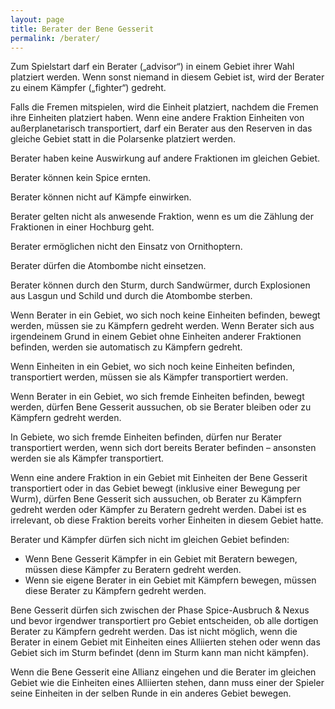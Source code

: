 ```yaml
---
layout: page
title: Berater der Bene Gesserit
permalink: /berater/
---
```


Zum Spielstart darf ein Berater („advisor“) in einem Gebiet ihrer Wahl platziert werden. Wenn sonst niemand in diesem Gebiet ist, wird der Berater zu einem Kämpfer („fighter“) gedreht.

Falls die Fremen mitspielen, wird die Einheit platziert, nachdem die Fremen ihre Einheiten platziert haben.
Wenn eine andere Fraktion Einheiten von außerplanetarisch transportiert, darf ein Berater aus den Reserven in das gleiche Gebiet statt in die Polarsenke platziert werden. 

Berater haben keine Auswirkung auf andere Fraktionen im gleichen Gebiet.

Berater können kein Spice ernten.

Berater können nicht auf Kämpfe einwirken.

Berater gelten nicht als anwesende Fraktion, wenn es um die Zählung der Fraktionen in einer Hochburg geht.

Berater ermöglichen nicht den Einsatz von Ornithoptern.

Berater dürfen die Atombombe nicht einsetzen.

Berater können durch den Sturm, durch Sandwürmer, durch Explosionen aus Lasgun und Schild und durch die Atombombe sterben.

Wenn Berater in ein Gebiet, wo sich noch keine Einheiten befinden, bewegt werden, müssen sie zu Kämpfern gedreht werden. Wenn Berater sich aus irgendeinem Grund in einem Gebiet ohne Einheiten anderer Fraktionen befinden, werden sie automatisch zu Kämpfern gedreht.

Wenn Einheiten in ein Gebiet, wo sich noch keine Einheiten befinden, transportiert werden, müssen sie als Kämpfer transportiert werden.

Wenn Berater in ein Gebiet, wo sich fremde Einheiten befinden, bewegt werden, dürfen Bene Gesserit aussuchen, ob sie Berater bleiben oder zu Kämpfern gedreht werden.

In Gebiete, wo sich fremde Einheiten befinden, dürfen nur Berater transportiert werden, wenn sich dort bereits Berater befinden – ansonsten werden sie als Kämpfer transportiert.

Wenn eine andere Fraktion in ein Gebiet mit Einheiten der Bene Gesserit transportiert oder in das Gebiet bewegt (inklusive einer Bewegung per Wurm), dürfen Bene Gesserit sich aussuchen, ob Berater zu Kämpfern gedreht werden oder Kämpfer zu Beratern gedreht werden. Dabei ist es irrelevant, ob diese Fraktion bereits vorher Einheiten in diesem Gebiet hatte.

Berater und Kämpfer dürfen sich nicht im gleichen Gebiet befinden:
- Wenn Bene Gesserit Kämpfer in ein Gebiet mit Beratern bewegen, müssen diese Kämpfer zu Beratern gedreht werden. 
- Wenn sie eigene Berater in ein Gebiet mit Kämpfern bewegen, müssen diese Berater zu Kämpfern gedreht werden.

Bene Gesserit dürfen sich zwischen der Phase Spice-Ausbruch & Nexus und bevor irgendwer transportiert pro Gebiet entscheiden, ob alle dortigen Berater zu Kämpfern gedreht werden. 
Das ist nicht möglich, wenn die Berater in einem Gebiet mit Einheiten eines Alliierten stehen oder wenn das Gebiet sich im Sturm befindet (denn im Sturm kann man nicht kämpfen).

Wenn die Bene Gesserit eine Allianz eingehen und die Berater im gleichen Gebiet wie die Einheiten eines Alliierten stehen, dann muss einer der Spieler seine Einheiten in der selben Runde in ein anderes Gebiet bewegen.
